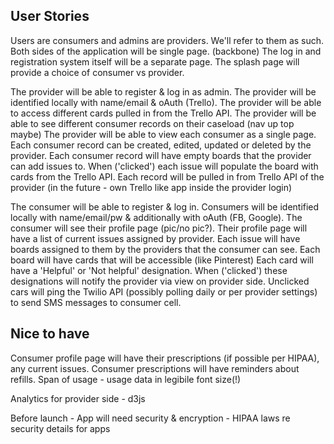 User Stories
---

Users are consumers and admins are providers. We'll refer to them as such.
Both sides of the application will be single page. (backbone)
The log in and registration system itself will be a separate page.
    The splash page will provide a choice of consumer vs provider.

The provider will be able to register & log in as admin.
    The provider will be identified locally with name/email & oAuth (Trello).
        The provider will be able to access different cards pulled in from the Trello API.
The provider will be able to see different consumer records on their caseload (nav up top maybe)
The provider will be able to view each consumer as a single page.
    Each consumer record can be created, edited, updated or deleted by the provider.
    Each consumer record will have empty boards that the provider can add issues to.
        When ('clicked') each issue will populate the board with cards from the Trello API.
            Each record will be pulled in from Trello API of the provider (in the future - own Trello like app inside the provider login)


The consumer will be able to register & log in.
    Consumers will be identified locally with name/email/pw & additionally with oAuth (FB, Google).
The consumer will see their profile page (pic/no pic?).
	Their profile page will have a list of current issues assigned by provider.
		Each issue will have boards assigned to them by the providers that the consumer can see.
            Each board will have cards that will be accessible (like Pinterest)
                Each card will have a 'Helpful' or 'Not helpful' designation.
                    When ('clicked') these designations will notify the provider via view on provider side.
			Unclicked cars will ping the Twilio API (possibly polling daily or per provider settings) to send SMS messages to consumer cell.


Nice to have
---
Consumer profile page will have their prescriptions (if possible per HIPAA), any current issues.
        Consumer prescriptions will have reminders about refills. Span of usage - usage data in legibile font size(!)

Analytics for provider side - d3js

Before launch - 
App will need security & encryption - HIPAA laws re security details for apps